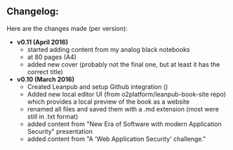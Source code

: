 ## Changelog:

Here are the changes made (per version):

* **v0.11 (April 2016)**
  * started adding content from my analog black notebooks
  * at 80 pages (A4)
  * added new cover (probably not the final one, but at least it has the correct title)
* **v0.10 (March 2016)**
  * Created Leanpub and setup Github integration ()
  * Added new local editor UI (from o2platform/leanpub-book-site repo) which provides a local preview of the book as a website
  * renamed all files and saved them with a .md extension (most were still in .txt format)
  * added content from "New Era of Software with modern Application Security" presentation
  * added content from "A 'Web Application Security' challenge."
